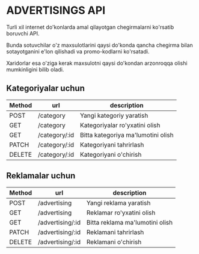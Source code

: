 # ADVERTISINGS API

Turli xil internet do'konlarda amal qilayotgan chegirmalarni ko'rsatib boruvchi API.

Bunda sotuvchilar o'z maxsulotlarini qaysi do'konda qancha chegirma bilan sotayotganini e'lon qilishadi va promo-kodlarni ko'rsatadi.

Xaridorlar esa o'ziga kerak maxsulotni qaysi do'kondan arzonroqqa olishi mumkinligini bilib oladi.

## Kategoriyalar uchun

|Method|url|description|
|---|---|---|
| POST | /category | Yangi kategoriy yaratish |
| GET | /category | Kategoriyalar ro'yxatini olish |
| GET | /category/:id | Bitta kategoriya ma'lumotini olish |
| PATCH | /category/:id | Kategoriyani tahrirlash |
| DELETE | /category/:id | Kategoriyani o'chirish |

## Reklamalar uchun

|Method|url|description|
|---|---|---|
| POST | /advertising | Yangi reklama yaratish |
| GET | /advertising | Reklamar ro'yxatini olish |
| GET | /advertising/:id | Bitta reklama ma'lumotini olish |
| PATCH | /advertising/:id | Reklamani tahrirlash |
| DELETE | /advertising/:id | Reklamani o'chirish |